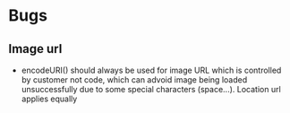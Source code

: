 # Bugs
## Image url
- encodeURI() should always be used for image URL which is controlled by customer not code, which can advoid image being loaded unsuccessfully due to some special characters (space...). Location url applies equally
  
